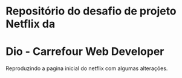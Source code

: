 # Repositório do desafio de projeto Netflix da 
# Dio - Carrefour Web Developer #
Reproduzindo a pagina inicial do netflix com algumas alterações.
